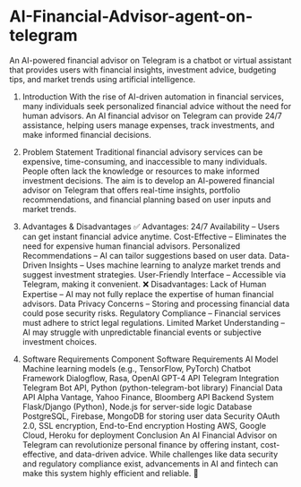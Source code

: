 # AI-Financial-Advisor-agent-on-telegram
An AI-powered financial advisor on Telegram is a chatbot or virtual assistant that provides users with financial insights, investment advice, budgeting tips, and market trends using artificial intelligence.

1. Introduction
With the rise of AI-driven automation in financial services, many individuals seek personalized financial advice without the need for human advisors. An AI financial advisor on Telegram can provide 24/7 assistance, helping users manage expenses, track investments, and make informed financial decisions.

2. Problem Statement
Traditional financial advisory services can be expensive, time-consuming, and inaccessible to many individuals. People often lack the knowledge or resources to make informed investment decisions. The aim is to develop an AI-powered financial advisor on Telegram that offers real-time insights, portfolio recommendations, and financial planning based on user inputs and market trends.

3. Advantages & Disadvantages
✅ Advantages:
24/7 Availability – Users can get instant financial advice anytime.
Cost-Effective – Eliminates the need for expensive human financial advisors.
Personalized Recommendations – AI can tailor suggestions based on user data.
Data-Driven Insights – Uses machine learning to analyze market trends and suggest investment strategies.
User-Friendly Interface – Accessible via Telegram, making it convenient.
❌ Disadvantages:
Lack of Human Expertise – AI may not fully replace the expertise of human financial advisors.
Data Privacy Concerns – Storing and processing financial data could pose security risks.
Regulatory Compliance – Financial services must adhere to strict legal regulations.
Limited Market Understanding – AI may struggle with unpredictable financial events or subjective investment choices.
4. Software Requirements
Component	Software Requirements
AI Model	Machine learning models (e.g., TensorFlow, PyTorch)
Chatbot Framework	Dialogflow, Rasa, OpenAI GPT-4 API
Telegram Integration	Telegram Bot API, Python (python-telegram-bot library)
Financial Data API	Alpha Vantage, Yahoo Finance, Bloomberg API
Backend System	Flask/Django (Python), Node.js for server-side logic
Database	PostgreSQL, Firebase, MongoDB for storing user data
Security	OAuth 2.0, SSL encryption, End-to-End encryption
Hosting	AWS, Google Cloud, Heroku for deployment
Conclusion
An AI Financial Advisor on Telegram can revolutionize personal finance by offering instant, cost-effective, and data-driven advice. While challenges like data security and regulatory compliance exist, advancements in AI and fintech can make this system highly efficient and reliable. 🚀






